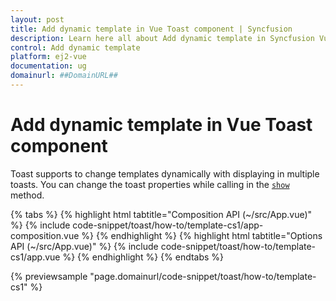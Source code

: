 ```yaml
---
layout: post
title: Add dynamic template in Vue Toast component | Syncfusion
description: Learn here all about Add dynamic template in Syncfusion Vue Toast component of Syncfusion Essential JS 2 and more.
control: Add dynamic template 
platform: ej2-vue
documentation: ug
domainurl: ##DomainURL##
---
```


# Add dynamic template in Vue Toast component

Toast supports to change templates dynamically with displaying in multiple toasts. You can change the toast properties while calling in the [`show`](https://ej2.syncfusion.com/vue/documentation/api/toast/#show) method.

{% tabs %}
{% highlight html tabtitle="Composition API (~/src/App.vue)" %}
{% include code-snippet/toast/how-to/template-cs1/app-composition.vue %}
{% endhighlight %}
{% highlight html tabtitle="Options API (~/src/App.vue)" %}
{% include code-snippet/toast/how-to/template-cs1/app.vue %}
{% endhighlight %}
{% endtabs %}
        
{% previewsample "page.domainurl/code-snippet/toast/how-to/template-cs1" %}